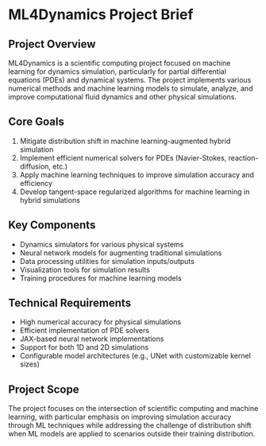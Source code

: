 # ML4Dynamics Project Brief

## Project Overview
ML4Dynamics is a scientific computing project focused on machine learning for dynamics simulation, particularly for partial differential equations (PDEs) and dynamical systems. The project implements various numerical methods and machine learning models to simulate, analyze, and improve computational fluid dynamics and other physical simulations.

## Core Goals
1. Mitigate distribution shift in machine learning-augmented hybrid simulation
2. Implement efficient numerical solvers for PDEs (Navier-Stokes, reaction-diffusion, etc.)
3. Apply machine learning techniques to improve simulation accuracy and efficiency
4. Develop tangent-space regularized algorithms for machine learning in hybrid simulations

## Key Components
- Dynamics simulators for various physical systems
- Neural network models for augmenting traditional simulations
- Data processing utilities for simulation inputs/outputs
- Visualization tools for simulation results
- Training procedures for machine learning models

## Technical Requirements
- High numerical accuracy for physical simulations
- Efficient implementation of PDE solvers
- JAX-based neural network implementations
- Support for both 1D and 2D simulations
- Configurable model architectures (e.g., UNet with customizable kernel sizes)

## Project Scope
The project focuses on the intersection of scientific computing and machine learning, with particular emphasis on improving simulation accuracy through ML techniques while addressing the challenge of distribution shift when ML models are applied to scenarios outside their training distribution. 